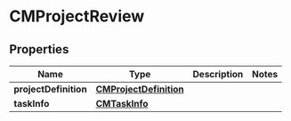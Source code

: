 
# CMProjectReview

## Properties
Name | Type | Description | Notes
------------ | ------------- | ------------- | -------------
**projectDefinition** | [**CMProjectDefinition**](CMProjectDefinition.md) |  | 
**taskInfo** | [**CMTaskInfo**](CMTaskInfo.md) |  | 




